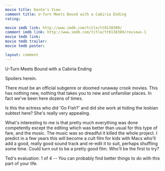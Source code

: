 ```yaml
---
movie title: Dante's View
comment title: U-Turn Meets Bound with a Cabiria Ending
rating: 

movie imdb link: http://www.imdb.com/title/tt0138389/
comment imdb link: http://www.imdb.com/title/tt0138389/reviews-1
movie tmdb link: 
movie tmdb trailer: 
movie tmdb poster: 

layout: comment
---
```


U-Turn Meets Bound with a Cabiria Ending

Spoilers herein.

There must be an official subgenre or doomed runaway crook movies. This has nothing new, nothing that takes you to new and unfamiliar places. In fact we've been here dozens of times.

Is this the actress who did 'Go Fish?' and did she work at hiding the lesbian subtext here? She's really very appealing.

What's interesting to me is that pretty much everything was done competently except the editing which was better than usual for this type of fare, and the music. The music was so dreadful it killed the whole project. I predict in a few years this will become a cult film for kids with Macs who'll add a good, really good sound track and re-edit it to suit, perhaps shuffling some time. Could turn out to be a pretty good film. Who'll be the first to try?

Ted's evaluation: 1 of 4 -- You can probably find better things to do with this part of your life.